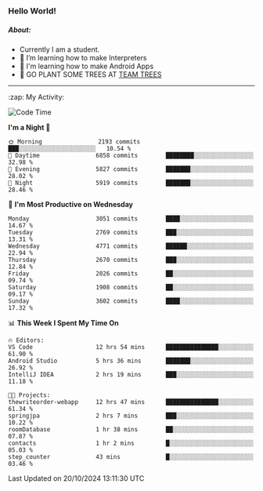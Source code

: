 ### Hello World!

##### About:
- Currently I am a student.
- 🌱 I’m learning how to make Interpreters
- 🌱 I'm learning how to make Android Apps
- 🌱 GO PLANT SOME TREES AT [TEAM TREES](https://teamtrees.org/)

---
  <summary>:zap: My Activity:</summary>
  
<!--START_SECTION:waka-->
![Code Time](http://img.shields.io/badge/Code%20Time-1%2C528%20hrs%2056%20mins-blue)

**I'm a Night 🦉** 

```text
🌞 Morning                2193 commits        ███░░░░░░░░░░░░░░░░░░░░░░   10.54 % 
🌆 Daytime                6858 commits        ████████░░░░░░░░░░░░░░░░░   32.98 % 
🌃 Evening                5827 commits        ███████░░░░░░░░░░░░░░░░░░   28.02 % 
🌙 Night                  5919 commits        ███████░░░░░░░░░░░░░░░░░░   28.46 % 
```
📅 **I'm Most Productive on Wednesday** 

```text
Monday                   3051 commits        ████░░░░░░░░░░░░░░░░░░░░░   14.67 % 
Tuesday                  2769 commits        ███░░░░░░░░░░░░░░░░░░░░░░   13.31 % 
Wednesday                4771 commits        ██████░░░░░░░░░░░░░░░░░░░   22.94 % 
Thursday                 2670 commits        ███░░░░░░░░░░░░░░░░░░░░░░   12.84 % 
Friday                   2026 commits        ██░░░░░░░░░░░░░░░░░░░░░░░   09.74 % 
Saturday                 1908 commits        ██░░░░░░░░░░░░░░░░░░░░░░░   09.17 % 
Sunday                   3602 commits        ████░░░░░░░░░░░░░░░░░░░░░   17.32 % 
```


📊 **This Week I Spent My Time On** 

```text
🔥 Editors: 
VS Code                  12 hrs 54 mins      ███████████████░░░░░░░░░░   61.90 % 
Android Studio           5 hrs 36 mins       ███████░░░░░░░░░░░░░░░░░░   26.92 % 
IntelliJ IDEA            2 hrs 19 mins       ███░░░░░░░░░░░░░░░░░░░░░░   11.18 % 

🐱‍💻 Projects: 
thewriteorder-webapp     12 hrs 47 mins      ███████████████░░░░░░░░░░   61.34 % 
springjpa                2 hrs 7 mins        ███░░░░░░░░░░░░░░░░░░░░░░   10.22 % 
roomDatabase             1 hr 38 mins        ██░░░░░░░░░░░░░░░░░░░░░░░   07.87 % 
contacts                 1 hr 2 mins         █░░░░░░░░░░░░░░░░░░░░░░░░   05.03 % 
step_counter             43 mins             █░░░░░░░░░░░░░░░░░░░░░░░░   03.46 % 
```


 Last Updated on 20/10/2024 13:11:30 UTC
<!--END_SECTION:waka-->
